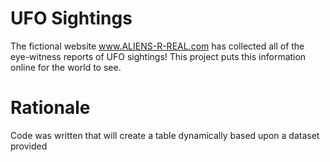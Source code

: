 # UFO Sightings
The fictional website www.ALIENS-R-REAL.com has collected all of the eye-witness reports of UFO sightings! This project puts this information online for the world to see.


# Rationale
Code was written that will create a table dynamically based upon a dataset provided

 
